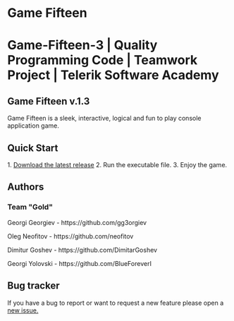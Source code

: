 <h1>Game Fifteen<h1>

Game-Fifteen-3 | Quality Programming Code | Teamwork Project | Telerik Software Academy


<h2>Game Fifteen v.1.3</h2>

Game Fifteen is a sleek, interactive, logical and fun to play console application game.

<h2>Quick Start</h2>
1. <a href = "#">Download the latest release</a>
2. Run the executable file.
3. Enjoy the game.

<h2>Authors</h2>
<h3>Team "Gold"</h3>
<p>Georgi Georgiev - https://github.com/gg3orgiev</p>
<p>Oleg Neofitov - https://github.com/neofitov</p>
<p>Dimitur Goshev - https://github.com/DimitarGoshev</p>
<p>Georgi Yolovski - https://github.com/BlueForeverI</p>

<h2>Bug tracker</h2>
If you have a bug to report or want to request a new feature please open
a <a href="https://github.com/gg3orgiev/game-fifteen/issues">new issue.</a>
